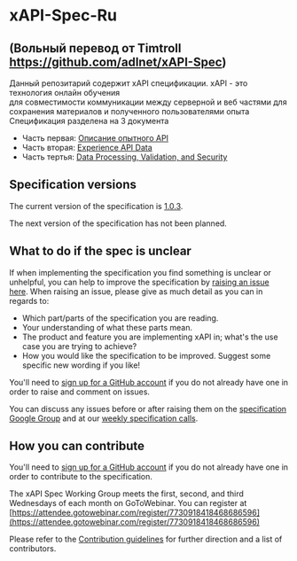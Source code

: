 # xAPI-Spec-Ru
## (Вольный перевод от Timtroll https://github.com/adlnet/xAPI-Spec)

Данный репозитарий содержит xAPI спецификации. xAPI - это технология онлайн обучения  
для совместимости коммуникации между серверной и веб частями для сохранения материалов 
и полученного пользователями опыта Спецификация разделена на 3 документа

*   Часть первая:   [Описание опытного API](./xAPI-About.md#partone)
*   Часть вторая:   [Experience API Data](./xAPI-Data.md#parttwo)
*   Часть тертья:   [Data Processing, Validation, and Security](./xAPI-Communication.md#partthree)

## Specification versions

The current version of the specification is
[1.0.3](https://github.com/adlnet/xAPI-Spec-Ru/).

The next version of the specification has not been planned. 

## What to do if the spec is unclear

If when implementing the specification you find something is unclear or
unhelpful, you can help to improve the specification by
[raising an issue here](https://github.com/adlnet/xAPI-Spec-Ru/issues). When
raising an issue, please give as much detail as you can in regards to:

* Which part/parts of the specification you are reading.
* Your understanding of what these parts mean.
* The product and feature you are implementing xAPI in; what's the use case you
  are trying to achieve?
* How you would like the specification to be improved. Suggest some specific new
  wording if you like!

You'll need to [sign up for a GitHub account](https://github.com/signup/free) if
you do not already have one in order to raise and comment on issues.

You can discuss any issues before or after raising them on the
[specification Google Group](https://groups.google.com/a/adlnet.gov/forum/#!forum/xapi-spec)
and at our
[weekly specification calls](https://attendee.gotowebinar.com/register/7730918418468686596).

## How you can contribute

You'll need to [sign up for a GitHub account](https://github.com/signup/free) if
you do not already have one in order to contribute to the specification.

The xAPI Spec Working Group meets
the first, second, and third Wednesdays of each month on GoToWebinar. You can register at [https://attendee.gotowebinar.com/register/7730918418468686596](https://attendee.gotowebinar.com/register/7730918418468686596)

Please refer to the [Contribution guidelines](CONTRIBUTING.md) for further direction and a list of contributors.
